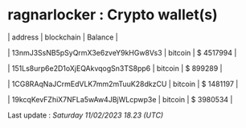 # ragnarlocker : Crypto wallet(s)



| address | blockchain | Balance |

| 13nmJ3SsNB5pSyQrmX3e6zveY9kHGw8Vs3 | bitcoin | $ 4517994 | 

| 151Ls8urp6e2D1oXjEQAkvqogSn3TS8pp6 | bitcoin | $ 899289 | 

| 1CG8RAqNaJCrmEdVLK7mm2mTuuK28dkzCU | bitcoin | $ 1481197 | 

| 19kcqKevFZhiX7NFLa5wAw4JBjWLcpwp3e | bitcoin | $ 3980534 | 



Last update : _Saturday 11/02/2023 18.23 (UTC)_ 



